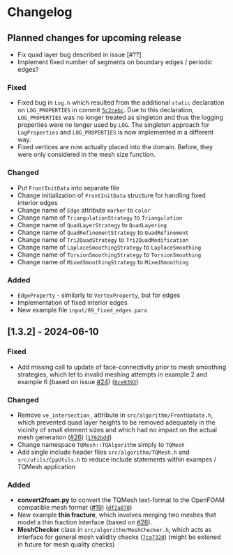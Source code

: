 # Changelog

## Planned changes for upcoming release

- Fix quad layer bug described in issue [#??]
- Implement fixed number of segments on boundary edges / periodic edges?

### Fixed
- Fixed bug in `Log.h` which resulted from the additional `static` declaration on `LOG_PROPERTIES` in commit [`5c2cebc`](https://github.com/FloSewn/TQMesh/commit/5c2cebc).
  Due to this declaration, `LOG_PROPERTIES` was no longer treated as singleton and thus the logging properties were no longer used by `LOG`.
  The singleton approach for `LogProperties` and `LOG_PROPERTIES` is now implemented in a different way.
- Fixed vertices are now actually placed into the domain. Before, they were only considered in the mesh size function.

### Changed

- Put `FrontInitData` into separate file
- Change initialization of `FrontInitData` structure for handling fixed interior edges
- Change name of `Edge` attribute `marker` to `color`
- Change name of `TriangulationStrategy` to `Triangulation`
- Change name of `QuadLayerStrategy` to `QuadLayering`
- Change name of `QuadRefinementStrategy` to `QuadRefinement`
- Change name of `Tri2QuadStrategy` to `Tri2QuadModification`
- Change name of `LaplaceSmoothingStrategy` to `LaplaceSmoothing`
- Change name of `TorsionSmoothingStrategy` to `TorsionSmoothing`
- Change name of `MixedSmoothingStrategy` to `MixedSmoothing`

### Added

- `EdgeProperty` - similarly to `VertexProperty`, but for edges
- Implementation of fixed interior edges
- New example file `input/09_fixed_edges.para`


## [1.3.2] - 2024-06-10

### Fixed

- Add missing call to update of face-connectivity prior to mesh smoothing strategies, 
  which let to invalid meshing attempts in example 2 and example 6 (based on issue [#24](https://github.com/FloSewn/TQMesh/issues/24)) 
  ([`0ce9393`](https://github.com/FloSewn/TQMesh/commit/0ce9393))

### Changed

- Remove `ve_intersection_` attribute in `src/algorithm/FrontUpdate.h`, which prevented quad layer heights 
  to be removed adequately in the vicinity of small element sizes and which had no impact on the actual mesh generation
  ([#26](https://github.com/FloSewn/TQMesh/issues/26)) ([`1762bdd`](https://github.com/FloSewn/TQMesh/commit/1762bdd))
- Change namespace `TQMesh::TQAlgorithm` simply to `TQMesh`
- Add single include header files `src/algorithm/TQMesh.h` and `src/utils/CppUtils.h` to reduce include statements 
  within exampes / TQMesh application

### Added

- **convert2foam.py** to convert the TQMesh text-format to the OpenFOAM compatible mesh format ([#19](https://github.com/FloSewn/TQMesh/issues/19)) ([`df2a078`](https://github.com/FloSewn/TQMesh/commit/df2a078))
- New example **thin fracture**, which involves merging two meshes that model a thin fraction interface (based on [#26](https://github.com/FloSewn/TQMesh/issues/26)).
- **MeshChecker** class in `src/algorithm/MeshChecker.h`, which acts as interface for general mesh validity checks ([`7ca7320`](https://github.com/FloSewn/TQMesh/commit/7ca7320))
  (might be extened in future for mesh quality checks)

